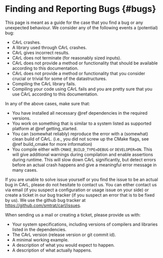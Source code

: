 Finding and Reporting Bugs {#bugs}
==============================

This page is meant as a guide for the case that you find a bug or any unexpected behaviour.
We consider any of the following events a (potential) bug:
- CArL crashes.
- A library used through CArL crashes.
- CArL gives incorrect results.
- CArL does not terminate (for reasonably sized inputs).
- CArL does not provide a method or functionality that should be available according to this documentation.
- CArL does not provide a method or functionality that you consider crucial or trivial for some of the datastructures.
- Compiling the CArL library fails.
- Compiling your code using CArL fails and you are pretty sure that you use CArL according to this documentation.

In any of the above cases, make sure that:
- You have installed all necessary @ref dependencies in the required versions.
- You work on something that is similar to a system listed as supported platform at @ref getting_started.
- You can (somewhat reliably) reproduce the error with a (somewhat) clean build of CArL. (i.e., you did not screw up the CMake flags, see @ref build_cmake for more information)
- You compile either with `CMAKE_BUILD_TYPE=DEBUG` or `DEVELOPER=ON`. This will give additional warnings during compilation and enable assertions during runtime. This will slow down CArL significantly, but detect errors before an actual crash happens and give a meaningful error message in many cases.

If you are unable to solve issue yourself or you find the issue to be an actual bug in CArL, please do not hesitate to contact us.
You can either contact us via email (if you suspect a configuration or usage issue on your side) or create a ticket in our bug tracker (if you suspect an error that is to be fixed by us).
We use the github bug tracker at https://github.com/smtrat/carl/issues.

When sending us a mail or creating a ticket, please provide us with:
- Your system specifications, including versions of compilers and libraries listed in the dependencies.
- The CArL version (release version or git commit id).
- A minimal working example.
- A description of what you would expect to happen.
- A description of what actually happens.

